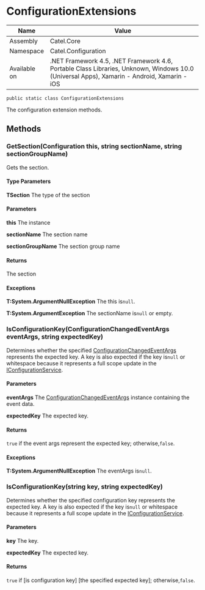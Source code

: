 

# ConfigurationExtensions

Name|Value
---|---
Assembly|Catel.Core
Namespace|Catel.Configuration
Available on|.NET Framework 4.5, .NET Framework 4.6, Portable Class Libraries, Unknown, Windows 10.0 (Universal Apps), Xamarin - Android, Xamarin - iOS

```
public static class ConfigurationExtensions
```

The configuration extension methods.



## Methods

### GetSection<TSection>(Configuration this, string sectionName, string sectionGroupName)

Gets the section.

#### Type Parameters

**TSection**
The type of the section

#### Parameters

**this**
The instance

**sectionName**
The section name

**sectionGroupName**
The section group name

#### Returns

The section

#### Exceptions

**T:System.ArgumentNullException**
The this is`null`.

**T:System.ArgumentException**
The sectionName is`null` or empty.



### IsConfigurationKey(ConfigurationChangedEventArgs eventArgs, string expectedKey)

Determines whether the specified [ConfigurationChangedEventArgs](#) represents the expected key. A key is also expected if the key is`null` or whitespace because it represents a full scope update in the [IConfigurationService](#).

#### Parameters

**eventArgs**
The [ConfigurationChangedEventArgs](#) instance containing the event data.

**expectedKey**
The expected key.

#### Returns

`true` if the event args represent the expected key; otherwise,`false`.

#### Exceptions

**T:System.ArgumentNullException**
The eventArgs is`null`.



### IsConfigurationKey(string key, string expectedKey)

Determines whether the specified configuration key represents the expected key. A key is also expected if the key is`null` or whitespace because it represents a full scope update in the [IConfigurationService](#).

#### Parameters

**key**
The key.

**expectedKey**
The expected key.

#### Returns

`true` if [is configuration key] [the specified expected key]; otherwise,`false`.




